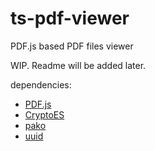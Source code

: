 # ts-pdf-viewer
PDF.js based PDF files viewer

WIP. Readme will be added later.

dependencies:
- <a href="https://github.com/mozilla/pdfjs-dist">PDF.js<a>
- <a href="https://github.com/entronad/crypto-es">CryptoES<a>
- <a href="https://github.com/nodeca/pako">pako<a>
- <a href="https://github.com/uuidjs/uuid">uuid<a>